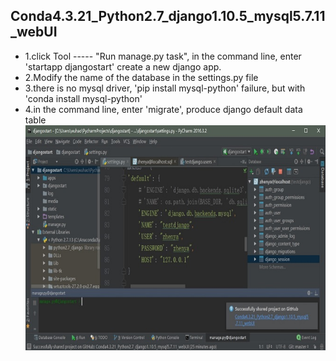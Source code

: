 ## Conda4.3.21_Python2.7_django1.10.5_mysql5.7.11_webUI

* 1.click Tool ----- "Run manage.py task", in the command line, enter 'startapp djangostart' create a new django app.
* 2.Modify the name of the database in the settings.py file
* 3.there is no mysql driver, 'pip install mysql-python' failure, but with 'conda install mysql-python'
* 4.in the command line, enter 'migrate', produce django default data table
![show above picture](https://github.com/wuhao2/Conda4.3.21_Python2.7_django1.10.5_mysql5.7.11_webUI/blob/master/readme_pic/4.jpg?raw=true)
